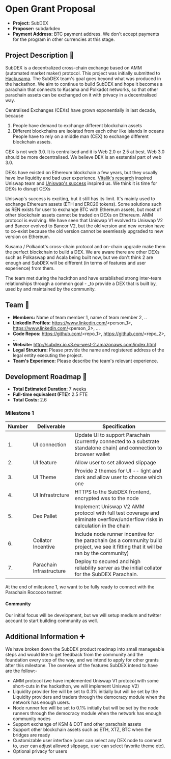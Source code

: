 # Open Grant Proposal

* **Project:** SubDEX
* **Proposer:** subdarkdex
* **Payment Address:** BTC payment address. We don't accept payments for the program in other currencies at this stage. 

## Project Description :page_facing_up: 

SubDEX is a decentralized cross-chain exchange based on AMM (automated market maker) protocol. This project was initially submitted to [Hackusama](https://devpost.com/software/dark-dex). The SubDEX team's goal goes beyond what was produced in the hackathon. We aim to continue to build SubDEX and hope it becomes a parachain that connects to Kusama and Polkadot networks, so that other parachain assets can be exchanged on it with privacy in a decentralised way. 

Centralised Exchanges (CEXs) have grown exponentially in last decade, because
1. People have demand to exchange different blockchain assets
2. Different blockchains are isolated from each other like islands in oceans
People have to rely on a middle man (CEX) to exchange different blockchain assets.

CEX is not web 3.0. It is centralised and it is Web 2.0 or 2.5 at best. Web 3.0 should be more decentralised. We believe DEX is an esstential part of web 3.0. 

DEXs have existed on Ethereum blockchain a few years, but they usually have low liquidity and bad user experience. [Vitalik's research](https://ethresear.ch/t/improving-front-running-resistance-of-x-y-k-market-makers/1281) inspired Uniswap team and [Uniswap's success](https://cointelegraph.com/news/defi-explosion-uniswap-surpasses-coinbase-pro-in-daily-volume#:~:text=Uniswap%2C%20the%20most%20widely%2Dused,daily%20volume%20on%20Aug%2030.&text=According%20to%20the%20data%20from,volume%2C%20according%20to%20CoinMarketCap%20data.) inspired us. We think it is time for DEXs to disrupt CEXs 

Uniswap's success is exciting, but it still has its limit. It's mainly used to exchange Ethereum assets (ETH and ERC20 tokens). Some solutions such as REN exists for user to exchange BTC with Ethereum assets, but most of other blockchain assets cannot be traded on DEXs on Ethereum. AMM protocol is evolving. We have seen that Uniswap V1 evolved to Uniswap V2 and Bancor evolved to Bancor V2, but the old version and new version have to co-exist because the old version cannot be seemlessly upgraded to new version on Ethereum.

Kusama / Polkadot's cross-chain protocol and on-chain upgrade make them the perfect blockchain to build a DEX. We are aware there are other DEXs such as Polkaswap and Acala being built now, but we don't think 2 are enough and SubDEX will be different (in terms of features and user experience) from them.

The team met during the hackthon and have established strong inter-team relationships through a common goal - _to provide a DEX that is built by, used by and maintained by the community.


## Team :busts_in_silhouette:

* **Members:** Name of team member	1, name of team member	2, ..
* **LinkedIn Profiles:** https://www.linkedin.com/<person_1>, https://www.linkedin.com/<person_2>, ...
* **Code Repos:** https://github.com/<repo_1>, https://github.com/<repo_2>, ...
* **Website:**	http://subdex.io.s3.eu-west-2.amazonaws.com/index.html
* **Legal Structure:** Please provide the name and registered address of the legal entity executing the project. 
* **Team's Experience:** Please describe the team's relevant experience.

## Development Roadmap :nut_and_bolt: 

* **Total Estimated Duration:** 7 weeks
* **Full-time equivalent (FTE):**  2.5 FTE 
* **Total Costs:** 2.6

### Milestone 1

| Number | Deliverable | Specification | 
| ------------- | ------------- | ------------- |
| 1. | UI connection | Update UI to support Parachain (currently connected to a substrate standalone chain) and connection to browser wallet |
| 2. | UI feature | Allow user to set allowed slippage |
| 3. | UI Theme | Provide 2 themes for UI -- light and dark and allow user to choose which one
| 4. | UI Infrastrcture | HTTPS to the SubDEX frontend, encrypted wss to the node |
| 5. | Dex Pallet | Implement Uniswap V2 AMM protocol with full test coverage and eliminate overflow/underflow risks in calculation in the chain |  
| 6. | Collator Incentive | Include node runner incentive for the parachain (as a community build project, we see it fitting that it will be ran by the community) |
| 7. | Parachain Infrastructure | Deploy to secured and high reliability server as the initial collator for the SubDEX Parachain. |

At the end of milestone 1, we want to be fully ready to connect with the Parachain Roccoco testnet

#### Community 
Our initial focus will be development, but we will setup medium and twitter account to start building community as well. 



## Additional Information :heavy_plus_sign: 

We have broken down the SubDEX product roadmap into small manageable steps and would like to get feedback from the community and the foundation every step of the way, and we intend to apply for other grants after this milestone. The overview of the features SubDEX intend to have are the follow:-

- AMM protocol (we have implemented Uniswap V1 protocol with some short-cuts in the hackathon, we will implement Uniswap V2) 
- Liquidity provider fee will be set to 0.3% initially but will be set by the Liquidity providers and traders through the democracy module when the network has enough users.
- Node runner fee will be set to 0.1% initially but will be set by the node runners through the democracy module when the network has enough community nodes
- Support exchange of KSM & DOT and other parachain assets
- Support other blockchain assets such as ETH, XTZ, BTC when the bridges are ready
- Customizable user interface (user can select any DEX node to connect to, user can adjust allowed slippage, user can select favorite theme etc).
- Optional privacy for users

